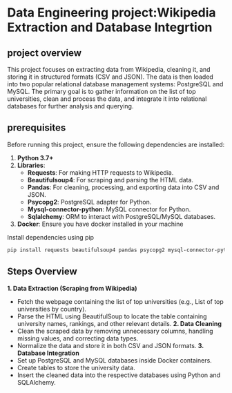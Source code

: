 # Data Engineering project:Wikipedia Extraction and Database Integrtion

## project overview
This project focuses on extracting data from Wikipedia, cleaning it, and storing it in structured formats (CSV and JSON). The data is then loaded into two popular relational database management systems: PostgreSQL and MySQL. The primary goal is to gather information on the list of top universities, clean and process the data, and integrate it into relational databases for further analysis and querying.

## prerequisites
Before running this project, ensure the following dependencies are installed:

1. **Python 3.7+**
2. **Libraries**:
      - **Requests**: For making HTTP requests to Wikipedia.
      - **Beautifulsoup4**: For scraping and parsing the HTML data.
      - **Pandas**: For cleaning, processing, and exporting data into CSV and JSON.
      - **Psycopg2**: PostgreSQL adapter for Python.
      - **Mysql-connector-python**: MySQL connector for Python.
      - **Sqlalchemy**: ORM to interact with PostgreSQL/MySQL databases.
3. **Docker**: Ensure you have docker installed in your machine

Install dependencies using pip
```bash
pip install requests beautifulsoup4 pandas psycopg2 mysql-connector-python sqlalchemy
```
## Steps Overview
**1. Data Extraction (Scraping from Wikipedia)**
- Fetch the webpage containing the list of top universities (e.g., List of top universities by country).
- Parse the HTML using BeautifulSoup to locate the table containing university names, rankings, and other relevant details.
**2. Data Cleaning**
- Clean the scraped data by removing unnecessary columns, handling missing values, and correcting data types.
- Normalize the data and store it in both CSV and JSON formats.
**3. Database Integration**
- Set up PostgreSQL and MySQL databases inside Docker containers.
- Create tables to store the university data.
- Insert the cleaned data into the respective databases using Python and SQLAlchemy.



